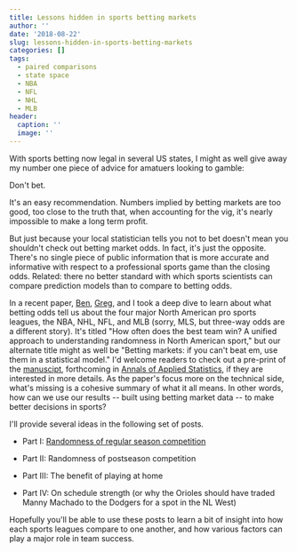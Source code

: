 ```yaml
---
title: Lessons hidden in sports betting markets
author: ''
date: '2018-08-22'
slug: lessons-hidden-in-sports-betting-markets
categories: []
tags:
  - paired comparisons
  - state space
  - NBA
  - NFL
  - NHL
  - MLB
header:
  caption: ''
  image: ''
---
```


With sports betting now legal in several US states, I might as well give away my number one piece of advice for amatuers looking to gamble:  

Don't bet.

It's an easy recommendation. Numbers implied by betting markets are too good, too close to the truth that, when accounting for the vig, it's nearly impossible to make a long term profit. 

But just because your local statistician tells you not to bet doesn't mean you shouldn't check out betting market odds. In fact, it's just the opposite. There's no single piece of public information that is more accurate and informative with respect to a professional sports game than the closing odds.  Related: there no better standard with which sports scientists can compare prediction models than to compare to betting odds. 

In a recent paper, [Ben](http://www.science.smith.edu/~bbaumer/w/), [Greg](https://statsinthewild.com/), and I took a deep dive to learn about what betting odds tell us about the four major North American pro sports leagues, the NBA, NHL, NFL, and MLB (sorry, MLS, but three-way odds are a different story). It's titled "How often does the best team win? A unified approach to understanding randomness in North American sport," but our alternate title might as well be "Betting markets: if you can't beat em, use them in a statistical model." I'd welcome readers to check out a pre-print of the [manuscipt](https://arxiv.org/abs/1701.05976), forthcoming in [Annals of Applied Statistics](https://www.imstat.org/journals-and-publications/annals-of-applied-statistics/), if they are interested in more details. As the paper's focus more on the technical side, what's missing is a cohesive summary of what it all means. In other words, how can we use our results -- built using betting market data -- to make better decisions in sports? 

I'll provide several ideas in the following set of posts.

- Part I: [Randomness of regular season competition](http://statsbylopez.netlify.com/post/2018-08-22-part-i-randomness-of-regular-season-competition.html)

- Part II: Randomness of postseason competition

- Part III: The benefit of playing at home

- Part IV: On schedule strength (or why the Orioles should have traded Manny Machado to the Dodgers for a spot in the NL West)

Hopefully you'll be able to use these posts to learn a bit of insight into how each sports leagues compare to one another, and how various factors can play a major role in team success. 
